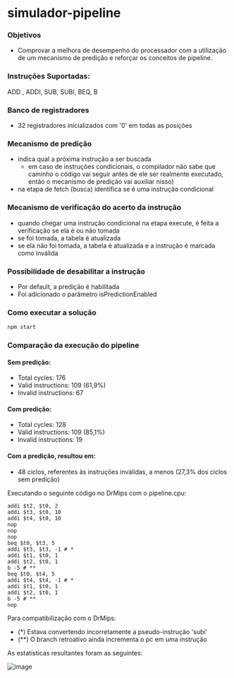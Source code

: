 # simulador-pipeline

### Objetivos  
- Comprovar a melhora de desempenho do processador com a utilização de um mecanismo de predição e reforçar os conceitos de pipeline.

### Instruções Suportadas:

ADD , ADDI, SUB, SUBI, BEQ, B

### Banco de registradores
- 32 registradores inicializados com '0' em todas as posições

### Mecanismo de predição
- indica qual a próxima instrução a ser buscada
  - em caso de instruções condicionais, o compilador não sabe que caminho o código vai seguir antes de ele ser realmente executado, então o mecanismo de predição vai auxiliar nisso)
- na etapa de fetch (busca) identifica se é uma instrução condicional

### Mecanismo de verificação do acerto da instrução
- quando chegar uma instrução condicional na etapa execute, é feita a verificação se ela é ou não tomada
- se foi tomada, a tabela é atualizada
- se ela não foi tomada, a tabela é atualizada e a instrução é marcada como inválida

### Possibilidade de desabilitar a instrução
- Por default, a predição é habilitada
- Foi adicionado o parâmetro isPredictionEnabled

### Como executar a solução

```sh
npm start
```

### Comparação da execução do pipeline

#### Sem predição:
- Total cycles: 176
- Valid instructions: 109 (61,9%)
- Invalid instructions: 67

#### Com predição:
- Total cycles: 128
- Valid instructions: 109 (85,1%)
- Invalid instructions: 19

#### Com a predição, resultou em:
- 48 ciclos, referentes às instruções inválidas, a menos (27,3% dos ciclos sem predição)

Executando o seguinte código no DrMips com o pipeline.cpu:

```addi $t1, $t0, 1
addi $t2, $t0, 2
addi $t3, $t0, 10
addi $t4, $t0, 10
nop
nop
nop
beq $t0, $t3, 5
addi $t3, $t3, -1 # *
addi $t1, $t0, 1
addi $t2, $t0, 1
b -5 # **
beq $t0, $t4, 5
addi $t4, $t4, -1 # *
addi $t1, $t0, 1
addi $t2, $t0, 1
b -5 # **
nop
```
Para compatibilização com o DrMips:
- (*) Estava convertendo incorretamente a pseudo-instrução 'subi'
- (**) O branch retroativo ainda incrementa o pc em uma instrução

As estatísticas resultantes foram as seguintes:

![image](https://user-images.githubusercontent.com/72985725/137024000-a2cb290e-b253-4502-b28b-0939c2e5e6df.png)

